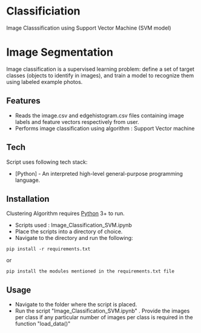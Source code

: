 # Classificiation
Image Classsification using Support Vector Machine (SVM model)

# Image Segmentation

Image classification is a supervised learning problem: define a set of target classes (objects to identify in images), and train a model to recognize them using labeled example photos.

## Features

- Reads the image.csv and edgehistogram.csv files containing image labels and feature vectors respectively from user.
- Performs image classification using algorithm : Support Vector machine

## Tech
Script uses following tech stack:

- [Python] - An interpreted high-level general-purpose programming language.

## Installation

Clustering Algorithm requires [Python](https://www.python.org) 3+ to run.

- Scripts used : Image_Classification_SVM.ipynb
- Place the scripts into a directory of choice.
- Navigate to the directory and run the following:

```
pip install -r requirements.txt

```
or 

```
pip install the modules mentioned in the requirements.txt file

```
## Usage

- Navigate to the folder where the script is placed.
- Run the script "Image_Classification_SVM.ipynb" . Provide the images per class if any particular number of images per class is required in the function "load_data()"





